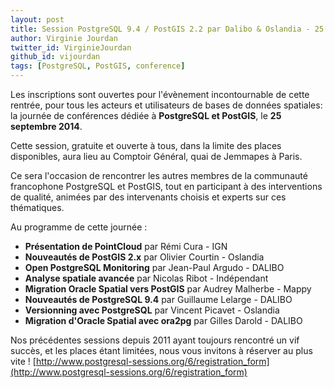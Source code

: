 ```yaml
---
layout: post
title: Session PostgreSQL 9.4 / PostGIS 2.2 par Dalibo & Oslandia - 25 septembre - Inscrivez-vous ! 
author: Virginie Jourdan
twitter_id: VirginieJourdan
github_id: vijourdan
tags: [PostgreSQL, PostGIS, conference]
---
```


Les inscriptions sont ouvertes pour l'évènement incontournable de cette rentrée, pour tous les acteurs et utilisateurs de bases de données spatiales:  la journée de conférences dédiée à **PostgreSQL et PostGIS**, le **25 septembre 2014**.

<!--MORE-->

Cette session, gratuite et ouverte à tous, dans la limite des places disponibles, aura lieu au Comptoir Général, quai de Jemmapes à Paris. 

Ce sera l'occasion de rencontrer les autres membres de la communauté francophone PostgreSQL et PostGIS, tout en participant à des interventions de qualité, animées par des intervenants choisis et experts sur ces thématiques.

Au programme de cette journée :

  * **Présentation de PointCloud** par Rémi Cura - IGN
  * **Nouveautés de PostGIS 2.x** par Olivier Courtin - Oslandia
  * **Open PostgreSQL Monitoring** par Jean-Paul Argudo - DALIBO
  * **Analyse spatiale avancée** par Nicolas Ribot - Indépendant
  * **Migration Oracle Spatial vers PostGIS** par Audrey Malherbe - Mappy
  * **Nouveautés de PostgreSQL 9.4** par Guillaume Lelarge - DALIBO
  * **Versionning avec PostgreSQL** par Vincent Picavet - Oslandia
  * **Migration d'Oracle Spatial avec ora2pg** par Gilles Darold - DALIBO

Nos précédentes sessions depuis 2011 ayant toujours rencontré un vif succès, et les places étant limitées, nous vous invitons à réserver au plus vite !
[http://www.postgresql-sessions.org/6/registration_form](http://www.postgresql-sessions.org/6/registration_form)

</markdown>
